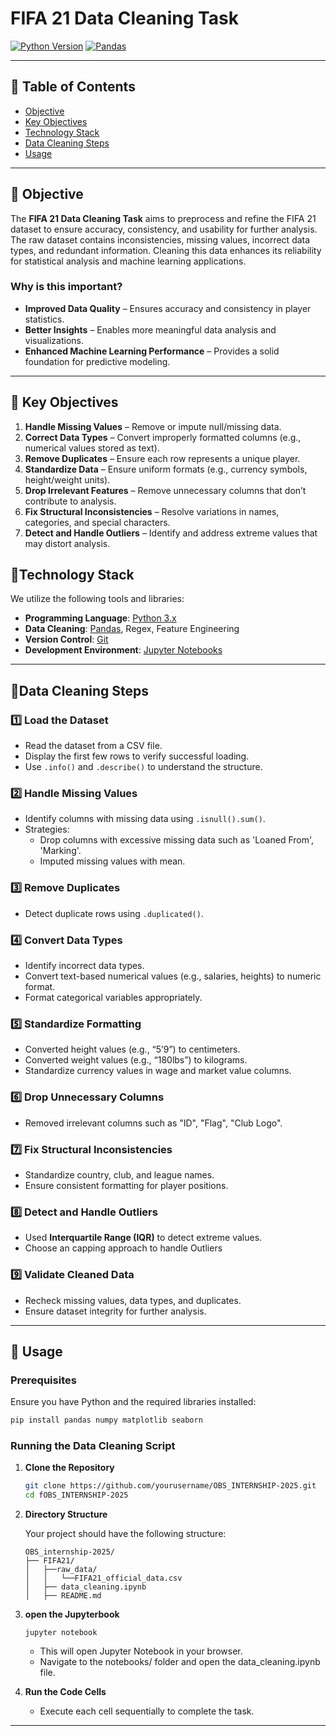# FIFA 21 Data Cleaning Task

[![Python Version](https://img.shields.io/badge/python-3.x-blue.svg)](https://www.python.org/)
[![Pandas](https://img.shields.io/badge/Data%20Processing-Pandas-green)](https://pandas.pydata.org/)

---

## 📌 Table of Contents

- [Objective](#-objective)
- [Key Objectives](#-Key-Objectives)
- [Technology Stack](#-technology-stack)
- [Data Cleaning Steps](#-data-cleaning-steps)
- [Usage](#-usage)

---

## 🎯 Objective

The **FIFA 21 Data Cleaning Task** aims to preprocess and refine the FIFA 21 dataset to ensure accuracy, consistency, and usability for further analysis. The raw dataset contains inconsistencies, missing values, incorrect data types, and redundant information. Cleaning this data enhances its reliability for statistical analysis and machine learning applications.

### **Why is this important?**

- **Improved Data Quality** – Ensures accuracy and consistency in player statistics.
- **Better Insights** – Enables more meaningful data analysis and visualizations.
- **Enhanced Machine Learning Performance** – Provides a solid foundation for predictive modeling.

---

## 📌 Key Objectives

1. **Handle Missing Values** – Remove or impute null/missing data.
2. **Correct Data Types** – Convert improperly formatted columns (e.g., numerical values stored as text).
3. **Remove Duplicates** – Ensure each row represents a unique player.
4. **Standardize Data** – Ensure uniform formats (e.g., currency symbols, height/weight units).
5. **Drop Irrelevant Features** – Remove unnecessary columns that don’t contribute to analysis.
6. **Fix Structural Inconsistencies** – Resolve variations in names, categories, and special characters.
7. **Detect and Handle Outliers** – Identify and address extreme values that may distort analysis.

## 📌Technology Stack

We utilize the following tools and libraries:

- **Programming Language**: [Python 3.x](https://www.python.org/)
- **Data Cleaning**: [Pandas](https://pandas.pydata.org/), Regex, Feature Engineering
- **Version Control**: [Git](https://git-scm.com/)
- **Development Environment**: [Jupyter Notebooks](https://jupyter.org/)

---

## 📌Data Cleaning Steps

### 1️⃣ Load the Dataset

- Read the dataset from a CSV file.
- Display the first few rows to verify successful loading.
- Use `.info()` and `.describe()` to understand the structure.

### 2️⃣ Handle Missing Values

- Identify columns with missing data using `.isnull().sum()`.
- Strategies:
  - Drop columns with excessive missing data such as 'Loaned From', 'Marking'.
  - Imputed missing values with mean.

### 3️⃣ Remove Duplicates

- Detect duplicate rows using `.duplicated()`.

### 4️⃣ Convert Data Types

- Identify incorrect data types.
- Convert text-based numerical values (e.g., salaries, heights) to numeric format.
- Format categorical variables appropriately.

### 5️⃣ Standardize Formatting

- Converted height values (e.g., “5’9”) to centimeters.
- Converted weight values (e.g., “180lbs”) to kilograms.
- Standardize currency values in wage and market value columns.

### 6️⃣ Drop Unnecessary Columns

- Removed irrelevant columns such as "ID", "Flag", "Club Logo".

### 7️⃣ Fix Structural Inconsistencies

- Standardize country, club, and league names.
- Ensure consistent formatting for player positions.

### 8️⃣ Detect and Handle Outliers

- Used **Interquartile Range (IQR)** to detect extreme values.
- Choose an capping approach to handle Outliers

### 9️⃣ Validate Cleaned Data

- Recheck missing values, data types, and duplicates.
- Ensure dataset integrity for further analysis.

---

## 📌 Usage

### Prerequisites

Ensure you have Python and the required libraries installed:

```bash
pip install pandas numpy matplotlib seaborn
```

### Running the Data Cleaning Script

1. **Clone the Repository**

   ```bash
   git clone https://github.com/yourusername/OBS_INTERNSHIP-2025.git
   cd fOBS_INTERNSHIP-2025
   ```

2. **Directory Structure**

   Your project should have the following structure:

   ```
   OBS_internship-2025/
   ├── FIFA21/
   │   ├──raw_data/
   │   │   └──FIFA21_official_data.csv
   │   ├── data_cleaning.ipynb
   │   ├── README.md
   ```

3. **open the Jupyterbook**

   ```
   jupyter notebook
   ```

   - This will open Jupyter Notebook in your browser.
   - Navigate to the notebooks/ folder and open the data_cleaning.ipynb file.

4. **Run the Code Cells**

   - Execute each cell sequentially to complete the task.

---
